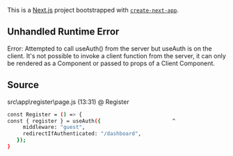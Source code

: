 This is a [Next.js](https://nextjs.org/) project bootstrapped with [`create-next-app`](https://github.com/vercel/next.js/tree/canary/packages/create-next-app).

## Unhandled Runtime Error

Error: Attempted to call useAuth() from the server but useAuth is on the client. It's not possible to invoke a client function from the server, it can only be rendered as a Component or passed to props of a Client Component.

## Source

src\app\register\page.js (13:31) @ Register

```bash
const Register = () => {
const { register } = useAuth({                       ^
     middleware: "guest",
     redirectIfAuthenticated: "/dashboard",
   });
}
```
